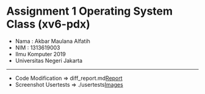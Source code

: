 # Assignment 1 Operating System Class (xv6-pdx)
- Nama : Akbar Maulana Alfatih
- NIM  : 1313619003
- Ilmu Komputer 2019
- Universitas Negeri Jakarta
***
- Code Modification => diff_report.md[Report](./diff_report.md)
- Screenshot Usertests => ./usertests[Images](./usertest)
